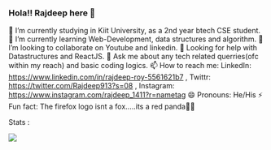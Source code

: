 ### Hola!! Rajdeep here 👋

🔭 I’m currently studying in Kiit University, as a 2nd year btech CSE student.
🌱 I’m currently learning Web-Development, data structures and algorithm.
👯 I’m looking to collaborate on Youtube and linkedin. 
🤔 Looking for help with Datastructures and ReactJS.
💬 Ask me about any tech related querries(ofc within my reach) and basic coding logics.
📫 How to reach me: 
LinkedIn: https://www.linkedin.com/in/rajdeep-roy-5561621b7 , 
Twittr: https://twitter.com/Rajdeep913?s=08 , 
Instagram: https://www.instagram.com/rajdeep_1411?r=nametag
😄 Pronouns: He/His
⚡ Fun fact: The firefox logo isnt a fox.....its a red panda🙂🐼

Stats : 

<img src= "https://github-readme-stats.vercel.app/api?username=RajdeepOfGithub&&show_icons=true&title_color=ffffff&icon_color=bb2acf&text_color=daf7dc&bg_color=151515">
